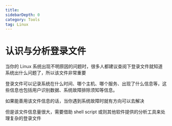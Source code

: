 ```yaml
---
title: 
sidebarDepth: 0 
category: Tools 
tag: Linux
---
```

# 认识与分析登录文件

当你的 Linux 系统出现不明原因的问题时，很多人都建议查阅下登录文件就知道系统出什么问题了，所以该文件非常重要

登录文件可以记录系统在什么时间、哪个主机、哪个服务、出现了什么信息等，这些信息也包括用户识别数据、系统故障排除须知等信息。

如果能善用该文件信息的话，当你遇到系统故障时就有方向可以去解决

但是该文件信息量很大，需要借助 shell script 或则其他软件提供的分析工具来处理复杂的登录文件